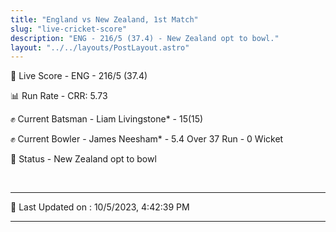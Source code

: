 ```yaml
---
title: "England vs New Zealand, 1st Match"
slug: "live-cricket-score"
description: "ENG - 216/5 (37.4) - New Zealand opt to bowl."
layout: "../../layouts/PostLayout.astro"
---
```


🔴 Live Score - ENG - 216/5 (37.4)  

📊 Run Rate - CRR: 5.73  

✊ Current Batsman - Liam Livingstone* - 15(15)  

✊ Current Bowler - James Neesham* - 5.4 Over 37 Run - 0 Wicket  

📑 Status - New Zealand opt to bowl

<br />

***

📝 Last Updated on : 10/5/2023, 4:42:39 PM

***

